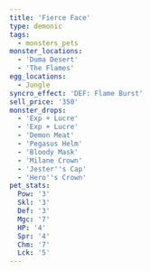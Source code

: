 ```yaml
---
title: 'Fierce Face'
type: demonic
tags:
  - monsters_pets
monster_locations:
  - 'Duma Desert'
  - 'The Flames'
egg_locations:
  - Jungle
syncro_effect: 'DEF: Flame Burst'
sell_price: '350'
monster_drops:
  - 'Exp + Lucre'
  - 'Exp + Lucre'
  - 'Demon Meat'
  - 'Pegasus Helm'
  - 'Bloody Mask'
  - 'Milane Crown'
  - 'Jester''s Cap'
  - 'Hero''s Crown'
pet_stats:
  Pow: '3'
  Skl: '3'
  Def: '3'
  Mgc: '7'
  HP: '4'
  Spr: '4'
  Chm: '7'
  Lck: '5'
---
```

